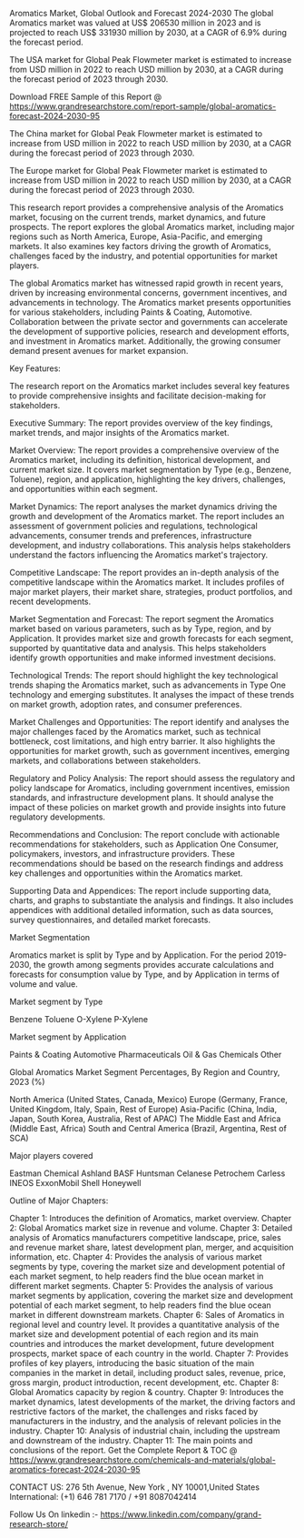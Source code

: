 Aromatics Market, Global Outlook and Forecast 2024-2030
The global Aromatics market was valued at US$ 206530 million in 2023 and is projected to reach US$ 331930 million by 2030, at a CAGR of 6.9% during the forecast period.

The USA market for Global Peak Flowmeter market is estimated to increase from USD million in 2022 to reach USD million by 2030, at a CAGR during the forecast period of 2023 through 2030.

Download FREE Sample of this Report @ https://www.grandresearchstore.com/report-sample/global-aromatics-forecast-2024-2030-95

The China market for Global Peak Flowmeter market is estimated to increase from USD million in 2022 to reach USD million by 2030, at a CAGR during the forecast period of 2023 through 2030.

The Europe market for Global Peak Flowmeter market is estimated to increase from USD million in 2022 to reach USD million by 2030, at a CAGR during the forecast period of 2023 through 2030.

This research report provides a comprehensive analysis of the Aromatics market, focusing on the current trends, market dynamics, and future prospects. The report explores the global Aromatics market, including major regions such as North America, Europe, Asia-Pacific, and emerging markets. It also examines key factors driving the growth of Aromatics, challenges faced by the industry, and potential opportunities for market players.

The global Aromatics market has witnessed rapid growth in recent years, driven by increasing environmental concerns, government incentives, and advancements in technology. The Aromatics market presents opportunities for various stakeholders, including Paints & Coating, Automotive. Collaboration between the private sector and governments can accelerate the development of supportive policies, research and development efforts, and investment in Aromatics market. Additionally, the growing consumer demand present avenues for market expansion.

Key Features:

The research report on the Aromatics market includes several key features to provide comprehensive insights and facilitate decision-making for stakeholders.

Executive Summary: The report provides overview of the key findings, market trends, and major insights of the Aromatics market.

Market Overview: The report provides a comprehensive overview of the Aromatics market, including its definition, historical development, and current market size. It covers market segmentation by Type (e.g., Benzene, Toluene), region, and application, highlighting the key drivers, challenges, and opportunities within each segment.

Market Dynamics: The report analyses the market dynamics driving the growth and development of the Aromatics market. The report includes an assessment of government policies and regulations, technological advancements, consumer trends and preferences, infrastructure development, and industry collaborations. This analysis helps stakeholders understand the factors influencing the Aromatics market's trajectory.

Competitive Landscape: The report provides an in-depth analysis of the competitive landscape within the Aromatics market. It includes profiles of major market players, their market share, strategies, product portfolios, and recent developments.

Market Segmentation and Forecast: The report segment the Aromatics market based on various parameters, such as by Type, region, and by Application. It provides market size and growth forecasts for each segment, supported by quantitative data and analysis. This helps stakeholders identify growth opportunities and make informed investment decisions.

Technological Trends: The report should highlight the key technological trends shaping the Aromatics market, such as advancements in Type One technology and emerging substitutes. It analyses the impact of these trends on market growth, adoption rates, and consumer preferences.

Market Challenges and Opportunities: The report identify and analyses the major challenges faced by the Aromatics market, such as technical bottleneck, cost limitations, and high entry barrier. It also highlights the opportunities for market growth, such as government incentives, emerging markets, and collaborations between stakeholders.

Regulatory and Policy Analysis: The report should assess the regulatory and policy landscape for Aromatics, including government incentives, emission standards, and infrastructure development plans. It should analyse the impact of these policies on market growth and provide insights into future regulatory developments.

Recommendations and Conclusion: The report conclude with actionable recommendations for stakeholders, such as Application One Consumer, policymakers, investors, and infrastructure providers. These recommendations should be based on the research findings and address key challenges and opportunities within the Aromatics market.

Supporting Data and Appendices: The report include supporting data, charts, and graphs to substantiate the analysis and findings. It also includes appendices with additional detailed information, such as data sources, survey questionnaires, and detailed market forecasts.

Market Segmentation

Aromatics market is split by Type and by Application. For the period 2019-2030, the growth among segments provides accurate calculations and forecasts for consumption value by Type, and by Application in terms of volume and value.

Market segment by Type

Benzene
Toluene
O-Xylene
P-Xylene

Market segment by Application

Paints & Coating
Automotive
Pharmaceuticals
Oil & Gas
Chemicals
Other

Global Aromatics Market Segment Percentages, By Region and Country, 2023 (%)

North America (United States, Canada, Mexico)
Europe (Germany, France, United Kingdom, Italy, Spain, Rest of Europe)
Asia-Pacific (China, India, Japan, South Korea, Australia, Rest of APAC)
The Middle East and Africa (Middle East, Africa)
South and Central America (Brazil, Argentina, Rest of SCA)

Major players covered

Eastman Chemical
Ashland
BASF
Huntsman
Celanese
Petrochem Carless
INEOS
ExxonMobil
Shell
Honeywell

Outline of Major Chapters:

Chapter 1: Introduces the definition of Aromatics, market overview.
Chapter 2: Global Aromatics market size in revenue and volume.
Chapter 3: Detailed analysis of Aromatics manufacturers competitive landscape, price, sales and revenue market share, latest development plan, merger, and acquisition information, etc.
Chapter 4: Provides the analysis of various market segments by type, covering the market size and development potential of each market segment, to help readers find the blue ocean market in different market segments.
Chapter 5: Provides the analysis of various market segments by application, covering the market size and development potential of each market segment, to help readers find the blue ocean market in different downstream markets.
Chapter 6: Sales of Aromatics in regional level and country level. It provides a quantitative analysis of the market size and development potential of each region and its main countries and introduces the market development, future development prospects, market space of each country in the world.
Chapter 7: Provides profiles of key players, introducing the basic situation of the main companies in the market in detail, including product sales, revenue, price, gross margin, product introduction, recent development, etc.
Chapter 8: Global Aromatics capacity by region & country.
Chapter 9: Introduces the market dynamics, latest developments of the market, the driving factors and restrictive factors of the market, the challenges and risks faced by manufacturers in the industry, and the analysis of relevant policies in the industry.
Chapter 10: Analysis of industrial chain, including the upstream and downstream of the industry.
Chapter 11: The main points and conclusions of the report.
Get the Complete Report & TOC @ https://www.grandresearchstore.com/chemicals-and-materials/global-aromatics-forecast-2024-2030-95

CONTACT US:
276 5th Avenue, New York , NY 10001,United States
International: (+1) 646 781 7170 / +91 8087042414

Follow Us On linkedin :- https://www.linkedin.com/company/grand-research-store/

